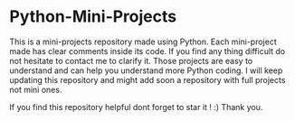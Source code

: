 # Python-Mini-Projects
This is a mini-projects repository made using Python.
Each mini-project made has clear comments inside its code. If you find any thing difficult do not hesitate to contact me to clarify it.
Those projects are easy to understand and can help you understand more Python coding.
I will keep updating this repository and might add soon a repository with full projects not mini ones. 

If you find this repository helpful dont forget to star it ! :) Thank you.
